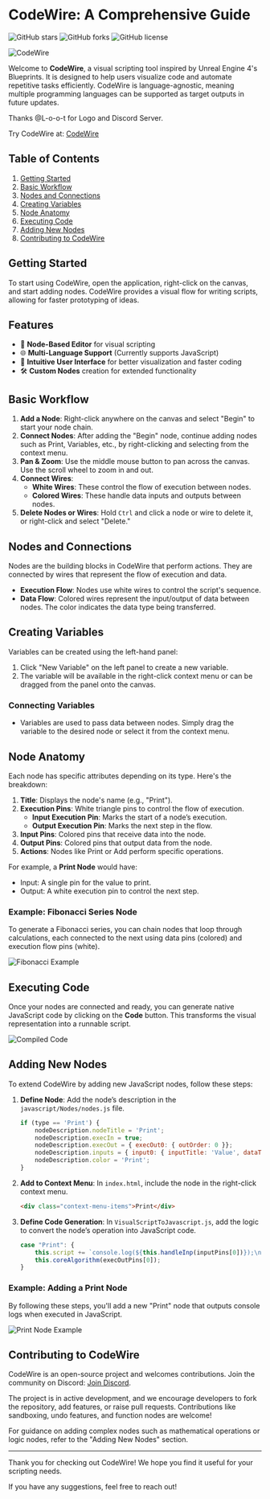 # CodeWire: A Comprehensive Guide

![GitHub stars](https://img.shields.io/github/stars/ayushk7/CodeWire?style=social)
![GitHub forks](https://img.shields.io/github/forks/ayushk7/CodeWire?style=social)
![GitHub license](https://img.shields.io/github/license/ayushk7/CodeWire)


![CodeWire](images/Code%20Wire%20Logo.png)



Welcome to **CodeWire**, a visual scripting tool inspired by Unreal Engine 4's Blueprints. It is designed to help users visualize code and automate repetitive tasks efficiently. CodeWire is language-agnostic, meaning multiple programming languages can be supported as target outputs in future updates. 

Thanks @L-o-o-t for Logo and Discord Server.

Try CodeWire at: [CodeWire](https://ayushk7.github.io/CodeWire/)

## Table of Contents
1. [Getting Started](#getting-started)
2. [Basic Workflow](#basic-workflow)
3. [Nodes and Connections](#nodes-and-connections)
4. [Creating Variables](#creating-variables)
5. [Node Anatomy](#node-anatomy)
6. [Executing Code](#executing-code)
7. [Adding New Nodes](#adding-new-nodes)
8. [Contributing to CodeWire](#contributing)

## Getting Started
To start using CodeWire, open the application, right-click on the canvas, and start adding nodes. CodeWire provides a visual flow for writing scripts, allowing for faster prototyping of ideas.

## Features
- 🚀 **Node-Based Editor** for visual scripting
- 🌐 **Multi-Language Support** (Currently supports JavaScript)
- 🎨 **Intuitive User Interface** for better visualization and faster coding
- 🛠️ **Custom Nodes** creation for extended functionality

## Basic Workflow
1. **Add a Node**: Right-click anywhere on the canvas and select "Begin" to start your node chain.
2. **Connect Nodes**: After adding the "Begin" node, continue adding nodes such as Print, Variables, etc., by right-clicking and selecting from the context menu.
3. **Pan & Zoom**: Use the middle mouse button to pan across the canvas. Use the scroll wheel to zoom in and out.
4. **Connect Wires**: 
   - **White Wires**: These control the flow of execution between nodes.
   - **Colored Wires**: These handle data inputs and outputs between nodes.
5. **Delete Nodes or Wires**: Hold `Ctrl` and click a node or wire to delete it, or right-click and select "Delete."

## Nodes and Connections
Nodes are the building blocks in CodeWire that perform actions. They are connected by wires that represent the flow of execution and data.

- **Execution Flow**: Nodes use white wires to control the script's sequence.
- **Data Flow**: Colored wires represent the input/output of data between nodes. The color indicates the data type being transferred.

## Creating Variables
Variables can be created using the left-hand panel:
1. Click "New Variable" on the left panel to create a new variable.
2. The variable will be available in the right-click context menu or can be dragged from the panel onto the canvas.

### Connecting Variables
- Variables are used to pass data between nodes. Simply drag the variable to the desired node or select it from the context menu.

## Node Anatomy
Each node has specific attributes depending on its type. Here's the breakdown:

1. **Title**: Displays the node's name (e.g., "Print").
2. **Execution Pins**: White triangle pins to control the flow of execution.
   - **Input Execution Pin**: Marks the start of a node’s execution.
   - **Output Execution Pin**: Marks the next step in the flow.
3. **Input Pins**: Colored pins that receive data into the node.
4. **Output Pins**: Colored pins that output data from the node.
5. **Actions**: Nodes like Print or Add perform specific operations.

For example, a **Print Node** would have:
- Input: A single pin for the value to print.
- Output: A white execution pin to control the next step.

### Example: Fibonacci Series Node
To generate a Fibonacci series, you can chain nodes that loop through calculations, each connected to the next using data pins (colored) and execution flow pins (white).

![Fibonacci Example](images/fib.png)

## Executing Code
Once your nodes are connected and ready, you can generate native JavaScript code by clicking on the **Code** button. This transforms the visual representation into a runnable script.

![Compiled Code](images/httpreq.png)

## Adding New Nodes
To extend CodeWire by adding new JavaScript nodes, follow these steps:

1. **Define Node**: Add the node’s description in the `javascript/Nodes/nodes.js` file.
    ```js
    if (type == 'Print') {
        nodeDescription.nodeTitle = 'Print';
        nodeDescription.execIn = true;
        nodeDescription.execOut = { execOut0: { outOrder: 0 }};
        nodeDescription.inputs = { input0: { inputTitle: 'Value', dataType: 'Data' }};
        nodeDescription.color = 'Print';
    }
    ```

2. **Add to Context Menu**: In `index.html`, include the node in the right-click context menu.
    ```html
    <div class="context-menu-items">Print</div>
    ```

3. **Define Code Generation**: In `VisualScriptToJavascript.js`, add the logic to convert the node’s operation into JavaScript code.
    ```js
    case "Print": {
        this.script += `console.log(${this.handleInp(inputPins[0])});\n`;
        this.coreAlgorithm(execOutPins[0]);
    }
    ```

### Example: Adding a Print Node
By following these steps, you'll add a new "Print" node that outputs console logs when executed in JavaScript.

![Print Node Example](images/print_example.JPG)

## Contributing to CodeWire
CodeWire is an open-source project and welcomes contributions. Join the community on Discord: [Join Discord](https://discord.gg/VuB2UjzqrK).

The project is in active development, and we encourage developers to fork the repository, add features, or raise pull requests. Contributions like sandboxing, undo features, and function nodes are welcome!

For guidance on adding complex nodes such as mathematical operations or logic nodes, refer to the "Adding New Nodes" section.

---

Thank you for checking out CodeWire! We hope you find it useful for your scripting needs.

If you have any suggestions, feel free to reach out!
